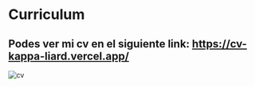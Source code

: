 # Curriculum
## Podes ver mi cv en el siguiente link: https://cv-kappa-liard.vercel.app/

![cv](https://user-images.githubusercontent.com/84631641/179321479-4f5acb9f-f5de-44aa-81e8-d2940d050348.png)
